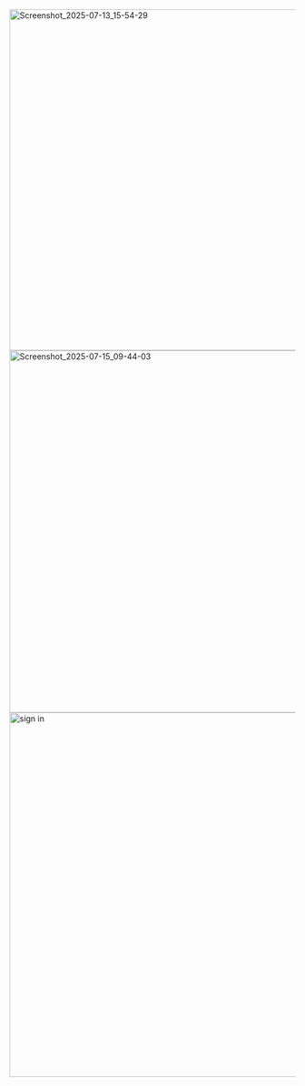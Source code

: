 <img width="1364" height="600" alt="Screenshot_2025-07-13_15-54-29" src="https://github.com/user-attachments/assets/644390d7-046d-45a7-b92c-6973084d3d96" />
<img width="1361" height="637" alt="Screenshot_2025-07-15_09-44-03" src="https://github.com/user-attachments/assets/1d9d29fe-7ec6-43d3-aedb-812c1f46e805" />
<img width="1276" height="641" alt="sign in " src="https://github.com/user-attachments/assets/1ac6bfb2-33c2-4827-a317-965e1c81ff08" />
